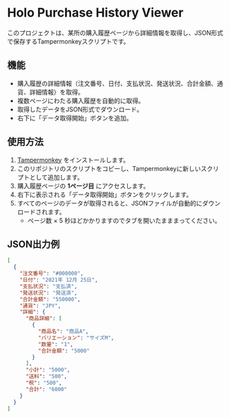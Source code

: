# Holo Purchase History Viewer

このプロジェクトは、某所の購入履歴ページから詳細情報を取得し、JSON形式で保存するTampermonkeyスクリプトです。

## 機能
- 購入履歴の詳細情報（注文番号、日付、支払状況、発送状況、合計金額、通貨、詳細情報）を取得。
- 複数ページにわたる購入履歴を自動的に取得。
- 取得したデータをJSON形式でダウンロード。
- 右下に「データ取得開始」ボタンを追加。

## 使用方法
1. [Tampermonkey](https://www.tampermonkey.net/) をインストールします。
2. このリポジトリのスクリプトをコピーし、Tampermonkeyに新しいスクリプトとして追加します。
3. 購入履歴ページの **1ページ目** にアクセスします。
4. 右下に表示される「データ取得開始」ボタンをクリックします。
5. すべてのページのデータが取得されると、JSONファイルが自動的にダウンロードされます。
   - ページ数 × 5 秒ほどかかりますのでタブを開いたまままってください。

## JSON出力例
```json
[
  {
    "注文番号": "#000000",
    "日付": "2021年 12月 25日",
    "支払状況": "支払済",
    "発送状況": "発送済",
    "合計金額": "550000",
    "通貨": "JPY",
    "詳細": {
      "商品詳細": [
        {
          "商品名": "商品A",
          "バリエーション": "サイズM",
          "数量": "1",
          "合計金額": "5000"
        }
      ],
      "小計": "5000",
      "送料": "500",
      "税": "500",
      "合計": "6000"
    }
  }
]

